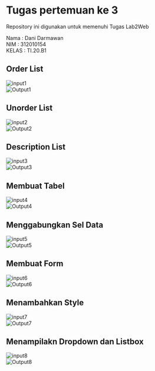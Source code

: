 # Tugas pertemuan ke 3
Repository ini digunakan untuk memenuhi Tugas Lab2Web

Nama    : Dani Darmawan<br>
NIM     : 312010154<br>
KELAS   : TI.20.B1 <br>
## Order List
![input1](foto/1.0.jpg)<br>
![Output1](foto/1.1.jpg)<br>
## Unorder List
![input2](foto/2.0.jpg)<br>
![Output2](foto/2.1.jpg)<br>
## Description List
![input3](foto/3.0.jpg)<br>
![Output3](foto/3.1.jpg)<br>
## Membuat Tabel
![input4](foto/4.0.jpg)<br>
![Output4](foto/4.1.jpg)<br>

## Menggabungkan Sel Data
![input5](foto/5.0.jpg)<br>
![Output5](foto/5.1.jpg)<br>

## Membuat Form
![input6](foto/6.0.jpg)<br>
![Output6](foto/6.1.jpg)<br>

## Menambahkan Style
![input7](foto/7.0.jpg)<br>
![Output7](foto/7.1.jpg)<br>

## Menampilakn Dropdown dan Listbox
![input8](foto/8.jpg)<br>
![Output8](foto/81.jpg)<br>



